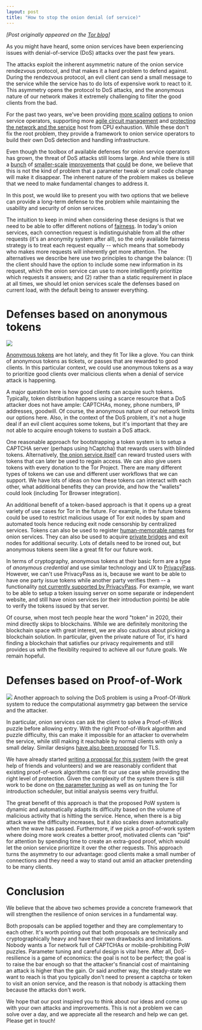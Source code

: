 ```yaml
---
layout: post
title: "How to stop the onion denial (of service)"
---
```

*[Post originally appeared on the [Tor blog](https://blog.torproject.org/stop-the-onion-denial)]*

As you might have heard, some onion services have been experiencing issues with denial-of-service (DoS) attacks over the past few years.

The attacks exploit the inherent asymmetric nature of the onion service rendezvous protocol, and that makes it a hard problem to defend against. During the rendezvous protocol, an evil client can send a small message to the service while the service has to do lots of expensive work to react to it. This asymmetry opens the protocol to DoS attacks, and the anonymous nature of our network makes it extremely challenging to filter the good clients from the bad.

For the past two years, we've been providing [more scaling](https://blog.torproject.org/cooking-onions-reclaiming-onionbalance) [options](https://github.com/asn-d6/onionbalance) to onion service operators, supporting more [agile circuit management](https://github.com/torproject/tor/blob/master/doc/man/tor.1.txt#L3197) and [protecting the network and the service](https://github.com/torproject/torspec/blob/master/proposals/305-establish-intro-dos-defense-extention.txt) host from CPU exhaustion. While these don't fix the root problem, they provide a framework to onion service operators to build their own DoS detection and handling infrastructure.

Even though the toolbox of available defenses for onion service operators has grown, the threat of DoS attacks still looms large. And while there is still a [bunch](https://gitlab.torproject.org/tpo/core/tor/-/issues/26294) of [smaller-](https://lists.torproject.org/pipermail/tor-dev/2019-December/014097.html)[scale](https://lists.torproject.org/pipermail/tor-dev/2019-December/014098.html) [improvements](https://gitlab.torproject.org/tpo/core/tor/-/issues/32511) that [could](https://gitlab.torproject.org/tpo/core/tor/-/issues/33704) be done, we believe that this is not the kind of problem that a parameter tweak or small code change will make it disappear. The inherent nature of the problem makes us believe that we need to make fundamental changes to address it.

In this post, we would like to present you with two options that we believe can provide a long-term defense to the problem while maintaining the usability and security of onion services.

The intuition to keep in mind when considering these designs is that we need to be able to offer different notions of [fairness](https://en.wikipedia.org/wiki/Fairness_measure). In today's onion services, each connection request is indistinguishable from all the other requests (it's an anonymity system after all), so the only available fairness strategy is to treat each request equally -- which means that somebody who makes more requests will inherently get more attention. The alternatives we describe here use two principles to change the balance: (1) the client should have the option to include some new information in its request, which the onion service can use to more intelligently prioritize which requests it answers; and (2) rather than a static requirement in place at all times, we should let onion services scale the defenses based on current load, with the default being to answer everything.

Defenses based on anonymous tokens
==================================

![](https://images.pexels.com/photos/69866/pexels-photo-69866.jpeg)

[Anonymous tokens](https://en.wikipedia.org/wiki/Digital_credential) are hot lately, and they fit Tor like a glove. You can think of anonymous tokens as tickets, or passes that are rewarded to good clients. In this particular context, we could use anonymous tokens as a way to prioritize good clients over malicious clients when a denial of service attack is happening.

A major question here is how good clients can acquire such tokens. Typically, token distribution happens using a scarce resource that a DoS attacker does not have ample: CAPTCHAs, money, phone numbers, IP addresses, goodwill. Of course, the anonymous nature of our network limits our options here. Also, in the context of the DoS problem, it's not a huge deal if an evil client acquires some tokens, but it's important that they are not able to acquire enough tokens to sustain a DoS attack.

One reasonable approach for bootstrapping a token system is to setup a CAPTCHA server (perhaps using hCaptcha) that rewards users with blinded tokens. Alternatively, [the onion service itself](https://lists.torproject.org/pipermail/tor-dev/2020-March/014198.html) can reward trusted users with tokens that can later be used to regain access. We can also give users tokens with every donation to the Tor Project. There are many different types of tokens we can use and different user workflows that we can support. We have lots of ideas on how these tokens can interact with each other, what additional benefits they can provide, and how the "wallets" could look (including Tor Browser integration).

An additional benefit of a token-based approach is that it opens up a great variety of use cases for Tor in the future. For example, in the future tokens could be used to restrict malicious usage of Tor exit nodes by spam and automated tools hence reducing exit node censorship by centralized services. Tokens can also be used to register [human-memorable names](https://blog.torproject.org/cooking-onions-names-your-onions) for onion services. They can also be used to acquire [private bridges](https://2019.www.torproject.org/docs/bridges.html.en) and exit nodes for additional security. Lots of details need to be ironed out, but anonymous tokens seem like a great fit for our future work.

In terms of cryptography, anonymous tokens at their basic form are a type of _anonymous credential_ and use similar technology and UX to [PrivacyPass](https://privacypass.github.io/). However, we can't use PrivacyPass as is, because we want to be able to have one party issue tokens while another party verifies them -- a functionality [not currently supported by PrivacyPass](https://mailarchive.ietf.org/arch/msg/privacy-pass/BDOOhSLwB3uUJcfBiss6nUF5sUA/). For example, we want to be able to setup a token issuing server on some separate or independent website, and still have onion services (or their introduction points) be able to verify the tokens issued by that server.

Of course, when most tech people hear the word "token" in 2020, their mind directly skips to blockchains. While we are definitely monitoring the blockchain space with great interest, we are also cautious about picking a blockchain solution. In particular, given the private nature of Tor, it's hard finding a blockchain that satisfies our privacy requirements and still provides us with the flexiblity required to achieve all our future goals. We remain hopeful.

Defenses based on Proof-of-Work
===============================

![](https://people.torproject.org/~asn/pow_ascii.png) Another approach to solving the DoS problem is using a Proof-Of-Work system to reduce the computational asymmetry gap between the service and the attacker.

In particular, onion services can ask the client to solve a Proof-of-Work puzzle before allowing entry. With the right Proof-of-Work algorithm and puzzle difficulty, this can make it impossible for an attacker to overwhelm the service, while still making it reachable by normal clients with only a small delay. Similar designs [have also been proposed](https://tools.ietf.org/html/draft-nygren-tls-client-puzzles-01) for TLS.

We have already started [writing a proposal for this system](https://lists.torproject.org/pipermail/tor-dev/2020-June/014381.html) (with the great help of friends and volunteers) and we are reasonably confident that existing proof-of-work algorithms can fit our use case while providing the right level of protection. Given the complexity of the system there is still work to be done on [the parameter tuning](https://www.cl.cam.ac.uk/~rnc1/proofwork.pdf) as well as on tuning the Tor introduction scheduler, but initial analysis seems very fruitful.

The great benefit of this approach is that the proposed PoW system is dynamic and automatically adapts its difficulty based on the volume of malicious activity that is hitting the service. Hence, when there is a big attack wave the difficulty increases, but it also scales down automatically when the wave has passed. Furthermore, if we pick a proof-of-work system where doing more work creates a better proof, motivated clients can "bid" for attention by spending time to create an extra-good proof, which would let the onion service prioritize it over the other requests. This approach turns the asymmetry to our advantage: good clients make a small number of connections and they need a way to stand out amid an attacker pretending to be many clients.

Conclusion
==========

We believe that the above two schemes provide a concrete framework that will strengthen the resilience of onion services in a fundamental way.

Both proposals can be applied together and they are complementary to each other. It's worth pointing out that both proposals are technically and cryptographically heavy and have their own drawbacks and limitations. Nobody wants a Tor network full of CAPTCHAs or mobile-prohibiting PoW puzzles. Parameter tuning and careful design is vital here. After all, DoS-resilience is a game of economics: the goal is not to be perfect; the goal is to raise the bar enough so that the attacker's financial cost of maintaining an attack is higher than the gain. Or said another way, the steady-state we want to reach is that you typically don't need to present a captcha or token to visit an onion service, and the reason is that nobody is attacking them because the attacks don't work.

We hope that our post inspired you to think about our ideas and come up with your own attacks and improvements. This is not a problem we can solve over a day, and we appreciate all the research and help we can get. Please get in touch!

